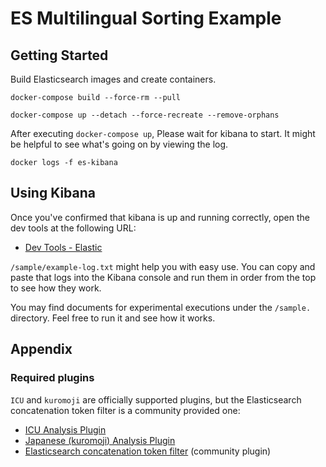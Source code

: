 # ES Multilingual Sorting Example

## Getting Started

Build Elasticsearch images and create containers.

```shell
docker-compose build --force-rm --pull
```

```shell
docker-compose up --detach --force-recreate --remove-orphans
```

After executing `docker-compose up`, Please wait for kibana to start.
It might be helpful to see what's going on by viewing the log.

```shell
docker logs -f es-kibana
```

## Using Kibana

Once you've confirmed that kibana is up and running correctly,
open the dev tools at the following URL:

- [Dev Tools - Elastic](http://localhost:5601/app/dev_tools#/console)

`/sample/example-log.txt` might help you with easy use. You can copy and
paste that logs into the Kibana console and run them in order
from the top to see how they work.

You may find documents for experimental executions under the `/sample.`
directory. Feel free to run it and see how it works.

## Appendix

### Required plugins

`ICU` and `kuromoji` are officially supported plugins, but the 
Elasticsearch concatenation token filter is a community provided one: 

- [ICU Analysis Plugin](https://www.elastic.co/guide/en/elasticsearch/plugins/current/analysis-icu.html)
- [Japanese (kuromoji) Analysis Plugin](https://www.elastic.co/guide/en/elasticsearch/plugins/current/analysis-kuromoji.html)
- [Elasticsearch concatenation token filter](https://github.com/ryohashimoto/elasticsearch-concatenation-token-filter) (community plugin)
